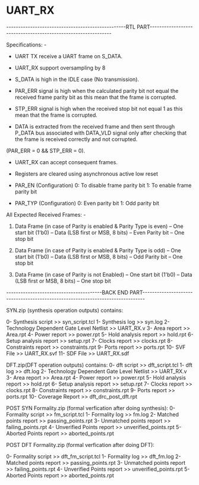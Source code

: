 # UART_RX

--------------------------------------------------RTL PART--------------------------------------------------------------

Specifications: -
- UART TX receive a UART frame on S_DATA.
- UART_RX support oversampling by 8
- S_DATA is high in the IDLE case (No transmission).
- PAR_ERR signal is high when the calculated parity bit not equal
the received frame parity bit as this mean that the frame is
corrupted.
- STP_ERR signal is high when the received stop bit not equal 1 as
this mean that the frame is corrupted.

- DATA is extracted from the received frame and then sent
through P_DATA bus associated with DATA_VLD signal only after
checking that the frame is received correctly and not corrupted.

(PAR_ERR = 0 && STP_ERR = 0).
- UART_RX can accept consequent frames.
- Registers are cleared using asynchronous active low reset

- PAR_EN (Configuration)
0: To disable frame parity bit
1: To enable frame parity bit

- PAR_TYP (Configuration)
0: Even parity bit
1: Odd parity bit




All Expected Received Frames: -

1. Data Frame (in case of Parity is enabled & Parity Type is even)
– One start bit (1'b0)
– Data (LSB first or MSB, 8 bits)
– Even Parity bit
– One stop bit


2. Data Frame (in case of Parity is enabled & Parity Type is odd)
– One start bit (1'b0)
– Data (LSB first or MSB, 8 bits)
– Odd Parity bit
– One stop bit

3. Data Frame (in case of Parity is not Enabled)
– One start bit (1'b0)
– Data (LSB first or MSB, 8 bits)
– One stop bit

----------------------------------------BACK END PART-------------------------------------------------------------------------------

SYN.zip (synthesis operation outputs) contains:

0- Synthesis script >> syn_script.tcl
1- Synthesis log >> syn.log
2- Technology Dependent Gate Level Netlist >> UART_RX.v
3- Area report >> Area.rpt
4- Power report >> power.rpt
5- Hold analysis report >> hold.rpt
6- Setup analysis report >> setup.rpt
7- Clocks report >> clocks.rpt
8- Constraints report >> constraints.rpt
9- Ports report >> ports.rpt
10- SVF File >> UART_RX.svf
11- SDF File >> UART_RX.sdf


DFT.zip(DFT operation outputs) contains:
0- dft script >> dft_script.tcl
1- dft log >> dft.log
2- Technology Dependent Gate Level Netlist >> UART_RX.v
3- Area report >> Area.rpt
4- Power report >> power.rpt
5- Hold analysis report >> hold.rpt
6- Setup analysis report >> setup.rpt
7- Clocks report >> clocks.rpt
8- Constraints report >> constraints.rpt
9- Ports report >> ports.rpt
10- Coverage Report >> dft_drc_post_dft.rpt


POST SYN Formality.zip (formal verfication after doing synthesis):
0- Formality script >> fm_script.tcl
1- Formality log >> fm.log
2- Matched points report >> passing_points.rpt
3- Unmatched points report >> failing_points.rpt
4- Unverified Points report >> unverified_points.rpt
5- Aborted Points report >> aborted_points.rpt

POST DFT Formality.zip (formal verfication after doing DFT):

0- Formality script >> dft_fm_script.tcl
1- Formality log >> dft_fm.log
2- Matched points report >> passing_points.rpt
3- Unmatched points report >> failing_points.rpt
4- Unverified Points report >> unverified_points.rpt
5- Aborted Points report >> aborted_points.rpt



